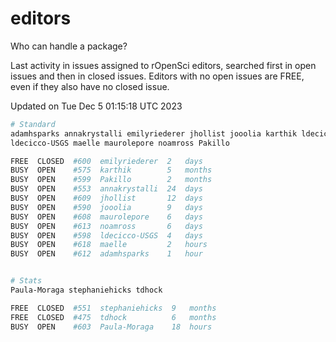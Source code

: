 # editors

Who can handle a package?

Last activity in issues assigned to rOpenSci editors, searched first in open
issues and then in closed issues. Editors with no open issues are FREE, even if
they also have no closed issue.


Updated on Tue Dec 5 01:15:18 UTC 2023

```bash
# Standard
adamhsparks annakrystalli emilyriederer jhollist jooolia karthik ldecicco
ldecicco-USGS maelle maurolepore noamross Pakillo

FREE  CLOSED  #600  emilyriederer  2   days
BUSY  OPEN    #575  karthik        5   months
BUSY  OPEN    #599  Pakillo        2   months
BUSY  OPEN    #553  annakrystalli  24  days
BUSY  OPEN    #609  jhollist       12  days
BUSY  OPEN    #590  jooolia        9   days
BUSY  OPEN    #608  maurolepore    6   days
BUSY  OPEN    #613  noamross       6   days
BUSY  OPEN    #598  ldecicco-USGS  4   days
BUSY  OPEN    #618  maelle         2   hours
BUSY  OPEN    #612  adamhsparks    1   hour


# Stats
Paula-Moraga stephaniehicks tdhock

FREE  CLOSED  #551  stephaniehicks  9   months
FREE  CLOSED  #475  tdhock          6   months
BUSY  OPEN    #603  Paula-Moraga    18  hours
```
